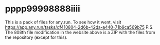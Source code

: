 # pppp99998888iiii
This is a pack of files for any.run.
To see how it went, visit https://app.any.run/tasks/df410804-2d6b-42da-a440-71b9ca569b75
P.S. The 808th file modification in the website above is a ZIP with the files from the repository (except for this).
